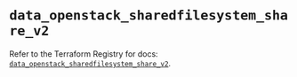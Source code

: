 # `data_openstack_sharedfilesystem_share_v2`

Refer to the Terraform Registry for docs: [`data_openstack_sharedfilesystem_share_v2`](https://registry.terraform.io/providers/terraform-provider-openstack/openstack/1.54.1/docs/data-sources/sharedfilesystem_share_v2).
